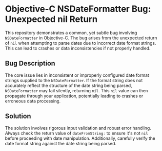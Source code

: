 # Objective-C NSDateFormatter Bug: Unexpected nil Return

This repository demonstrates a common, yet subtle bug involving `NSDateFormatter` in Objective-C.  The bug arises from the unexpected return of `nil` when attempting to parse dates due to incorrect date format strings.  This can lead to crashes or data inconsistencies if not properly handled.

## Bug Description
The core issue lies in inconsistent or improperly configured date format strings supplied to the `NSDateFormatter`.  If the format string does not accurately reflect the structure of the date string being parsed, `NSDateFormatter` may fail silently, returning `nil`.  This `nil` value can then propagate through your application, potentially leading to crashes or erroneous data processing.

## Solution
The solution involves rigorous input validation and robust error handling. Always check the return value of `dateFromString:` to ensure it's not `nil` before proceeding with date manipulation.  Additionally, carefully verify the date format string against the date string being parsed.